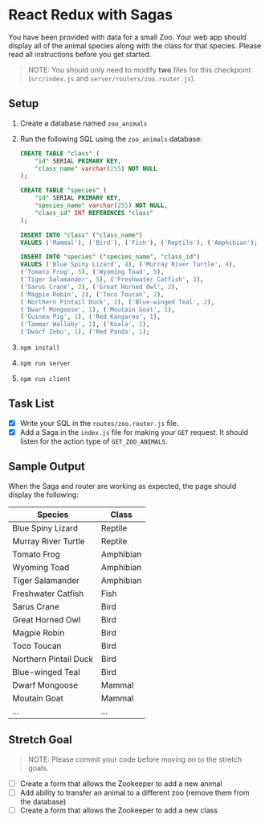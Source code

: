 # React Redux with Sagas

You have been provided with data for a small Zoo. Your web app should display all of the animal species along with the class for that species. Please read all instructions before you get started.

> NOTE: You should only need to modify **two** files for this checkpoint (`src/index.js` and `server/routers/zoo.router.js`).

## Setup

1. Create a database named `zoo_animals`
1. Run the following SQL using the `zoo_animals` database:

    ```SQL
    CREATE TABLE "class" (
        "id" SERIAL PRIMARY KEY,
        "class_name" varchar(255) NOT NULL
    );

    CREATE TABLE "species" (
        "id" SERIAL PRIMARY KEY,
        "species_name" varchar(255) NOT NULL,
        "class_id" INT REFERENCES "class"
    );

    INSERT INTO "class" ("class_name") 
    VALUES ('Mammal'), ('Bird'), ('Fish'), ('Reptile'), ('Amphibian');

    INSERT INTO "species" ("species_name", "class_id") 
    VALUES ('Blue Spiny Lizard', 4), ('Murray River Turtle', 4), 
    ('Tomato Frog', 5), ('Wyoming Toad', 5), 
    ('Tiger Salamander', 5), ('Freshwater Catfish', 3), 
    ('Sarus Crane', 2), ('Great Horned Owl', 2), 
    ('Magpie Robin', 2), ('Toco Toucan', 2), 
    ('Northern Pintail Duck', 2), ('Blue-winged Teal', 2),
    ('Dwarf Mongoose', 1), ('Moutain Goat', 1),
    ('Guinea Pig', 1), ('Red Kangaroo', 1), 
    ('Tammar Wallaby', 1), ('Koala', 1), 
    ('Dwarf Zebu', 1), ('Red Panda', 1);
    ```

1. `npm install`
1. `npm run server`
1. `npm run client`

## Task List

- [X] Write your SQL in the `routes/zoo.router.js` file.
- [X] Add a Saga in the `index.js` file for making your `GET` request. It should listen for the action type of `GET_ZOO_ANIMALS`.

## Sample Output

When the Saga and router are working as expected, the page should display the following:

| Species | Class |
|---|---|
| Blue Spiny Lizard | Reptile |
| Murray River Turtle | Reptile |
| Tomato Frog | Amphibian |
| Wyoming Toad | Amphibian |
| Tiger Salamander | Amphibian |
| Freshwater Catfish | Fish |
| Sarus Crane | Bird |
| Great Horned Owl | Bird |
| Magpie Robin | Bird |
| Toco Toucan | Bird |
| Northern Pintail Duck | Bird |
| Blue-winged Teal | Bird |
| Dwarf Mongoose | Mammal |
| Moutain Goat | Mammal |
| ... | ... |

## Stretch Goal

> NOTE: Please commit your code before moving on to the stretch goals.

- [ ] Create a form that allows the Zookeeper to add a new animal
- [ ] Add ability to transfer an animal to a different zoo (remove them from the database)
- [ ] Create a form that allows the Zookeeper to add a new class
